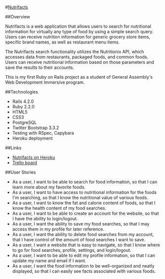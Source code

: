 #[Nutrifacts](https://afternoon-lowlands-3236.herokuapp.com/)

##Overview

Nutrifacts is a web application that allows users to search for nutritional information for virtually any type of food by using a simple search query. Users can receive nutrition information for generic grocery store items, specific brand names, as well as restaurant menu items. 

The Nutrifacts search functionality utilizes the Nutritionix API, which accesses data from restaurants, packaged foods, and common foods. Users can receive nutritional information based on those parameters and save the results to their accounts.

This is my first Ruby on Rails project as a student of General Assembly's Web Development Immersive program. 

##Technologies
* Rails 4.2.0
* Ruby 2.2.0
* HTML5
* CSS3
* PostgreSQL 
* Twitter Bootstrap 3.3.2
* Testing with RSpec, Capybara
* Heroku deployment

##Links
* [Nutrifacts on Heroku](https://afternoon-lowlands-3236.herokuapp.com/)
* [Trello board](https://trello.com/b/UdQtYzZe/nutrifacts)

##User Stories
* As a user, I want to be able to search for food information, so that I can learn more about my favorite foods.
* As a user, I want to have access to nutritional information for the foods I'm searching, so that I know the nutritional value of various foods.
* As a user, I want to know the fat and calorie content of foods, so that I know the health content of my food searches.
* As a user, I want to be able to create an account for the website, so that I have the ability to login/logout.
* As a user, I want the ability to save my food searches, so that I may access them in my profile for later reference.
* As a user, I want the ability to delete food searches from my account, that I have control of the amount of food searches I want to save.
* As a user, I want a website that is easy to navigate, so that I know where to go for food searches, profile, settings, and login/logout.
* As a user, I want to be able to edit my profile information, so that I can update my name and email if I want.
* As a user, I want the food information to be well-organized and neatly displayed, so that I can easily see facts associated with various foods.
